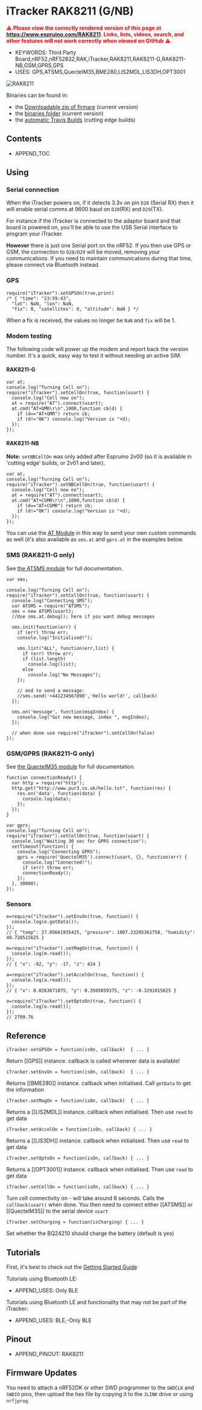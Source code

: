 <!--- Copyright (c) 2018 Gordon Williams, Pur3 Ltd. See the file LICENSE for copying permission. -->
iTracker RAK8211 (G/NB)
=======================

<span style="color:red">:warning: **Please view the correctly rendered version of this page at https://www.espruino.com/RAK8211. Links, lists, videos, search, and other features will not work correctly when viewed on GitHub** :warning:</span>

* KEYWORDS: Third Party Board,nRF52,nRF52832,RAK,iTracker,RAK8211,RAK8211-G,RAK8211-NB,GSM,GPRS,GPS
* USES: GPS,ATSMS,QuectelM35,BME280,LIS2MDL,LIS3DH,OPT3001

![RAK8211](RAK8211/board.jpg)

Binaries can be found in:

* the [Downloadable zip of firmare](/Download#RAK8211) (current version)
* the [binaries folder](/binaries) (current version)
* the [automatic Travis Builds](https://www.espruino.com/binaries/travis/master/) (cutting edge builds)

Contents
--------

* APPEND_TOC

Using
-----

### Serial connection

When the iTracker powers on, if it detects 3.3v on pin `D28` (Serial RX)
then it will enable serial comms at 9600 baud on `D28`(RX) and `D29`(TX).

For instance if the iTracker is connected to the adaptor board
and that board is powered on, you'll be able to use the USB
Serial interface to program your iTracker.

**However** there is just one Serial port on the nRF52. If you then use
GPS or GSM, the connection to `D28/D29` will be moved, removing your
communications. If you need to maintain communications during that time,
please connect via Bluetooth instead.

### GPS

```
require("iTracker").setGPSOn(true,print)
/* { "time": "23:59:43",
  "lat": NaN, "lon": NaN,
  "fix": 0, "satellites": 0, "altitude": NaN } */
```

When a fix is received, the values no longer be `NaN` and `fix` will be 1.

### Modem testing

The following code will power up the modem and report back the version number.
It's a quick, easy way to test it without needing an active SIM.

#### RAK8211-G

```
var at;
console.log("Turning Cell on");
require("iTracker").setCellOn(true, function(usart) {
  console.log("Cell now on");
  at = require("AT").connect(usart);
  at.cmd("AT+GMR\r\n",1000,function cb(d) {
    if (d=="AT+GMR") return cb;
    if (d!="OK") console.log("Version is "+d);
  });
});
```

#### RAK8211-NB

**Note:** `setNBCellOn` was only added after Espruino 2v00 (so it is available
  in 'cutting edge' builds, or 2v01 and later).

```
var at;
console.log("Turning Cell on");
require("iTracker").setNBCellOn(true, function(usart) {
  console.log("Cell now on");
  at = require("AT").connect(usart);
  at.cmd("AT+CGMR\r\n",1000,function cb(d) {
    if (d=="AT+CGMR") return cb;
    if (d!="OK") console.log("Version is "+d);
  });
});
```

You can use the [AT Module](/AT) in this way to send your own custom commands
as well (it's also available as `sms.at` and `gprs.at` in the examples below.

### SMS (RAK8211-G only)

See [the ATSMS module](/ATSMS) for full documentation.

```
var sms;

console.log("Turning Cell on");
require("iTracker").setCellOn(true, function(usart) {
  console.log("Connecting SMS");
  var ATSMS = require("ATSMS");
  sms = new ATSMS(usart);
  //Use sms.at.debug(); here if you want debug messages

  sms.init(function(err) {
    if (err) throw err;
    console.log("Initialised!");

    sms.list("ALL", function(err,list) {
      if (err) throw err;
      if (list.length)
        console.log(list);
      else
        console.log("No Messages");
    });

    // and to send a message:
    //sms.send('+441234567890','Hello world!', callback)
  });

  sms.on('message', function(msgIndex) {
    console.log("Got new message, index ", msgIndex);
  });

  // when done use require("iTracker").setCellOn(false)
});
```

### GSM/GPRS (RAK8211-G only)

See [the QuectelM35 module](/QuectelM35) for full documentation.

```
function connectionReady() {
  var http = require("http");
  http.get("http://www.pur3.co.uk/hello.txt", function(res) {
    res.on('data', function(data) {
      console.log(data);
    });
  });
}

var gprs;
console.log("Turning Cell on");
require("iTracker").setCellOn(true, function(usart) {
  console.log("Waiting 30 sec for GPRS connection");
  setTimeout(function() {
    console.log("Connecting GPRS");
    gprs = require('QuectelM35').connect(usart, {}, function(err) {
      console.log("Connected!");
      if (err) throw err;
      connectionReady();
    });
  }, 30000);
});
```

### Sensors

```
e=require("iTracker").setEnvOn(true, function() {
  console.log(e.getData());
});
// { "temp": 27.05661935425, "pressure": 1007.23205361758, "humidity": 40.728515625 }

m=require("iTracker").setMagOn(true, function() {
  console.log(m.read());
});
// { "x": -92, "y": -17, "z": 424 }

a=require("iTracker").setAccelOn(true, function() {
  console.log(a.read());
});
// { "x": 0.0263671875, "y": 0.3505859375, "z": -0.3291015625 }

o=require("iTracker").setOptoOn(true, function() {
  console.log(o.read());
});
// 2709.76
```

Reference
----------

`iTracker.setGPSOn = function(isOn, callback)  { ... }`

Return [[GPS]] instance. callback is called whenever data is available!

`iTracker.setEnvOn = function(isOn, callback)  { ... }`

Returns [[BME280]] instance. callback when initialised. Call `getData` to get the information

`iTracker.setMagOn = function(isOn, callback)  { ... }`

Returns a [[LIS2MDL]] instance. callback when initialised. Then use `read` to get data

`iTracker.setAccelOn = function(isOn, callback) { ... }`

Returns a [[LIS3DH]] instance. callback when initialised. Then use `read` to get data

`iTracker.setOptoOn = function(isOn, callback) { ... }`

Returns a [[OPT3001]] instance. callback when initialised. Then use `read` to get data

`iTracker.setCellOn = function(isOn, callback) { ... }`

Turn cell connectivity on - will take around 8 seconds. Calls the `callback(usart)` when done. You then need to connect either [[ATSMS]] or [[QuectelM35]] to the serial device `usart`

`iTracker.setCharging = function(isCharging) { ... }`

Set whether the BQ24210 should charge the battery (default is yes)

Tutorials
---------

First, it's best to check out the [Getting Started Guide](/Quick+Start+BLE#RAK8211)

Tutorials using Bluetooth LE:

* APPEND_USES: Only BLE

Tutorials using Bluetooth LE and functionality that may not be part of the iTracker:

* APPEND_USES: BLE,-Only BLE


Pinout
--------

* APPEND_PINOUT: RAK8211


Firmware Updates
-----------------

You need to attach a nRF52DK or other SWD programmer to the `SWDCLK`
and `SWDIO` pins, then upload the hex file by copying it to the `JLINK` drive
or using `nrfjprog`.
